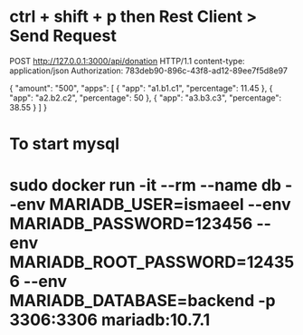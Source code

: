 # ctrl + shift + p then Rest Client > Send Request
POST http://127.0.0.1:3000/api/donation HTTP/1.1
content-type: application/json
Authorization: 783deb90-896c-43f8-ad12-89ee7f5d8e97

{
    "amount": "500",
    "apps": [
        {
            "app": "a1.b1.c1",
            "percentage": 11.45
        },
        {
            "app": "a2.b2.c2",
            "percentage": 50
        },
        {
            "app": "a3.b3.c3",
            "percentage": 38.55
        }
    ]
}




# To start mysql
# sudo docker run -it --rm --name db --env MARIADB_USER=ismaeel --env MARIADB_PASSWORD=123456 --env MARIADB_ROOT_PASSWORD=124356 --env MARIADB_DATABASE=backend -p 3306:3306 mariadb:10.7.1
